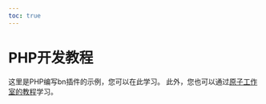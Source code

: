 ```yaml
---
toc: true
---
```

# PHP开发教程
这里是PHP编写bn插件的示例，您可以在此学习。
此外，您也可以通过[原子工作室的教程](https://myatom.coding.net/s/97682196-0f3f-4f55-8cf6-23e790ff8838/4)学习。